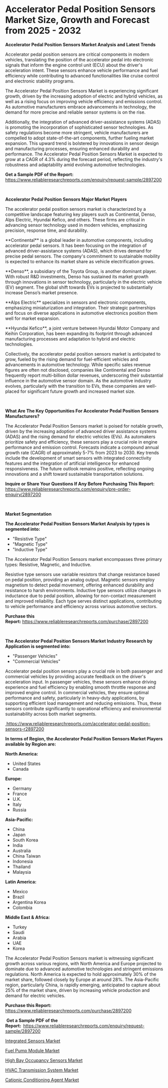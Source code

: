 <p><h1>Accelerator Pedal Position Sensors Market Size, Growth and Forecast from 2025 - 2032</h1></p><p><strong>Accelerator Pedal Position Sensors Market Analysis and Latest Trends</strong></p>
<p><p>Accelerator pedal position sensors are critical components in modern vehicles, translating the position of the accelerator pedal into electronic signals that inform the engine control unit (ECU) about the driver's acceleration intent. These sensors enhance vehicle performance and fuel efficiency while contributing to advanced functionalities like cruise control and electronic stability programs. </p><p>The Accelerator Pedal Position Sensors Market is experiencing significant growth, driven by the increasing adoption of electric and hybrid vehicles, as well as a rising focus on improving vehicle efficiency and emissions control. As automotive manufacturers embrace advancements in technology, the demand for more precise and reliable sensor systems is on the rise. </p><p>Additionally, the integration of advanced driver-assistance systems (ADAS) is promoting the incorporation of sophisticated sensor technologies. As safety regulations become more stringent, vehicle manufacturers are compelled to adopt state-of-the-art components, further fueling market expansion. This upward trend is bolstered by innovations in sensor design and manufacturing processes, ensuring enhanced durability and performance. The Accelerator Pedal Position Sensors Market is expected to grow at a CAGR of 4.3% during the forecast period, reflecting the industry's robustness and adaptability amid evolving automotive technologies.</p></p>
<p><strong>Get a Sample PDF of the Report:&nbsp;</strong> <a href="https://www.reliableresearchreports.com/enquiry/request-sample/2897200?utm_campaign=114&utm_medium=2&utm_source=Github&utm_content=ia&utm_term=15032025&utm_id=accelerator-pedal-position-sensors">https://www.reliableresearchreports.com/enquiry/request-sample/2897200</a></p>
<p>&nbsp;</p>
<p><strong>Accelerator Pedal Position Sensors Major Market Players</strong></p>
<p><p>The accelerator pedal position sensors market is characterized by a competitive landscape featuring key players such as Continental, Denso, Alps Electric, Hyundai Kefico, and others. These firms are critical in advancing sensor technology used in modern vehicles, emphasizing precision, response time, and durability.</p><p>**Continental** is a global leader in automotive components, including accelerator pedal sensors. It has been focusing on the integration of advanced driver-assistance systems (ADAS), which drives demand for precise pedal sensors. The company's commitment to sustainable mobility is expected to enhance its market share as vehicle electrification grows.</p><p>**Denso**, a subsidiary of the Toyota Group, is another dominant player. With robust R&D investments, Denso has sustained its market growth through innovations in sensor technology, particularly in the electric vehicle (EV) segment. The global shift towards EVs is projected to substantially increase Denso’s market presence.</p><p>**Alps Electric** specializes in sensors and electronic components, emphasizing miniaturization and integration. Their strategic partnerships and focus on diverse applications in automotive electronics position them well for market expansion. </p><p>**Hyundai Kefico**, a joint venture between Hyundai Motor Company and Keihin Corporation, has been expanding its footprint through advanced manufacturing processes and adaptation to hybrid and electric technologies. </p><p>Collectively, the accelerator pedal position sensors market is anticipated to grow, fueled by the rising demand for fuel-efficient vehicles and advancements in automotive technology. While specific sales revenue figures are often not disclosed, companies like Continental and Denso frequently report multi-billion dollar revenues, underscoring their substantial influence in the automotive sensor domain. As the automotive industry evolves, particularly with the transition to EVs, these companies are well-placed for significant future growth and increased market size.</p></p>
<p>&nbsp;</p>
<p><strong>What Are The Key Opportunities For Accelerator Pedal Position Sensors Manufacturers?</strong></p>
<p><p>The Accelerator Pedal Position Sensors market is poised for notable growth, driven by the increasing adoption of advanced driver assistance systems (ADAS) and the rising demand for electric vehicles (EVs). As automakers prioritize safety and efficiency, these sensors play a crucial role in engine performance and emission control. Forecasts indicate a compound annual growth rate (CAGR) of approximately 5-7% from 2023 to 2030. Key trends include the development of smart sensors with integrated connectivity features and the integration of artificial intelligence for enhanced responsiveness. The future outlook remains positive, reflecting ongoing innovations and a shift toward sustainable transportation solutions.</p></p>
<p><strong>Inquire or Share Your Questions If Any Before Purchasing This Report:</strong> <a href="https://www.reliableresearchreports.com/enquiry/pre-order-enquiry/2897200?utm_campaign=114&utm_medium=2&utm_source=Github&utm_content=ia&utm_term=15032025&utm_id=accelerator-pedal-position-sensors">https://www.reliableresearchreports.com/enquiry/pre-order-enquiry/2897200</a></p>
<p>&nbsp;</p>
<p><strong>Market Segmentation</strong></p>
<p><strong>The Accelerator Pedal Position Sensors Market Analysis by types is segmented into:</strong></p>
<p><ul><li>"Resistive Type"</li><li>"Magnetic Type"</li><li>"Inductive Type"</li></ul></p>
<p><p>The Accelerator Pedal Position Sensors market encompasses three primary types: Resistive, Magnetic, and Inductive. </p><p>Resistive type sensors use variable resistors that change resistance based on pedal position, providing an analog output. Magnetic sensors employ magnetism to detect pedal movement, offering enhanced durability and resistance to harsh environments. Inductive type sensors utilize changes in inductance due to pedal position, allowing for non-contact measurement and improved reliability. Each type serves distinct applications, contributing to vehicle performance and efficiency across various automotive sectors.</p></p>
<p><strong>Purchase this Report:&nbsp;</strong><a href="https://www.reliableresearchreports.com/purchase/2897200?utm_campaign=114&utm_medium=2&utm_source=Github&utm_content=ia&utm_term=15032025&utm_id=accelerator-pedal-position-sensors">https://www.reliableresearchreports.com/purchase/2897200</a></p>
<p>&nbsp;</p>
<p><strong>The Accelerator Pedal Position Sensors Market Industry Research by Application is segmented into:</strong></p>
<p><ul><li>"Passenger Vehicles"</li><li>"Commercial Vehicles"</li></ul></p>
<p><p>Accelerator pedal position sensors play a crucial role in both passenger and commercial vehicles by providing accurate feedback on the driver's acceleration input. In passenger vehicles, these sensors enhance driving experience and fuel efficiency by enabling smooth throttle response and improved engine control. In commercial vehicles, they ensure optimal performance and safety, particularly in heavy-duty applications, by supporting efficient load management and reducing emissions. Thus, these sensors contribute significantly to operational efficiency and environmental sustainability across both market segments.</p></p>
<p><a href="https://www.reliableresearchreports.com/accelerator-pedal-position-sensors-r2897200?utm_campaign=114&utm_medium=2&utm_source=Github&utm_content=ia&utm_term=15032025&utm_id=accelerator-pedal-position-sensors">&nbsp;https://www.reliableresearchreports.com/accelerator-pedal-position-sensors-r2897200</a></p>
<p><strong>In terms of Region, the Accelerator Pedal Position Sensors Market Players available by Region are:</strong></p>
<p>
    <p> <strong> North America: </strong>
        <ul>
            <li>United States</li>
            <li>Canada</li>
        </ul>
        </p> 
    <p> <strong> Europe: </strong>
        <ul>
            <li>Germany</li>
            <li>France</li>
            <li>U.K.</li>
            <li>Italy</li>
            <li>Russia</li>
        </ul>
        </p> 
    <p> <strong> Asia-Pacific: </strong>
        <ul>
            <li>China</li>
            <li>Japan</li>
            <li>South Korea</li>
            <li>India</li>
            <li>Australia</li>
            <li>China Taiwan</li>
            <li>Indonesia</li>
            <li>Thailand</li>
            <li>Malaysia</li>
        </ul>
        </p> 
    <p> <strong> Latin America: </strong>
        <ul>
            <li>Mexico</li>
            <li>Brazil</li>
            <li>Argentina Korea</li>
            <li>Colombia</li>
        </ul>
        </p> 
    <p> <strong> Middle East & Africa: </strong>
        <ul>
            <li>Turkey</li>
            <li>Saudi</li>
            <li>Arabia</li>
            <li>UAE</li>
            <li>Korea</li>
        </ul>
    </p>
    </p>
<p><p>The Accelerator Pedal Position Sensors market is witnessing significant growth across various regions, with North America and Europe projected to dominate due to advanced automotive technologies and stringent emissions regulations. North America is expected to hold approximately 30% of the market share, followed closely by Europe at around 28%. The Asia-Pacific region, particularly China, is rapidly emerging, anticipated to capture about 25% of the market share, driven by increasing vehicle production and demand for electric vehicles.</p></p>
<p><strong>Purchase this Report: </strong><a href="https://www.reliableresearchreports.com/purchase/2897200?utm_campaign=114&utm_medium=2&utm_source=Github&utm_content=ia&utm_term=15032025&utm_id=accelerator-pedal-position-sensors">https://www.reliableresearchreports.com/purchase/2897200</a></p>
<p>&nbsp;<strong>Get a Sample PDF of the Report:&nbsp;&nbsp;</strong><a href="https://www.reliableresearchreports.com/enquiry/request-sample/2897200?utm_campaign=114&utm_medium=2&utm_source=Github&utm_content=ia&utm_term=15032025&utm_id=accelerator-pedal-position-sensors">https://www.reliableresearchreports.com/enquiry/request-sample/2897200</a></p>
<p><strong></strong></p>
<p><p><a href="https://github.com/boccalyver5k/Market-Research-Report-List-1/blob/main/integrated-sensors-market.md?utm_campaign=114&utm_medium=2&utm_source=Github&utm_content=ia&utm_term=15032025&utm_id=accelerator-pedal-position-sensors">Integrated Sensors Market</a></p><p><a href="https://github.com/jhoonatsev/Market-Research-Report-List-1/blob/main/fuel-pump-module-market.md?utm_campaign=114&utm_medium=2&utm_source=Github&utm_content=ia&utm_term=15032025&utm_id=accelerator-pedal-position-sensors">Fuel Pump Module Market</a></p><p><a href="https://github.com/hamremunazm4/Market-Research-Report-List-1/blob/main/high-bay-occupancy-sensors-market.md?utm_campaign=114&utm_medium=2&utm_source=Github&utm_content=ia&utm_term=15032025&utm_id=accelerator-pedal-position-sensors">High Bay Occupancy Sensors Market</a></p><p><a href="https://github.com/godutetraeva/Market-Research-Report-List-1/blob/main/hvac-transmission-system-market.md?utm_campaign=114&utm_medium=2&utm_source=Github&utm_content=ia&utm_term=15032025&utm_id=accelerator-pedal-position-sensors">HVAC Transmission System Market</a></p><p><a href="https://github.com/kirstejuvet/Market-Research-Report-List-1/blob/main/cationic-conditioning-agent-market.md?utm_campaign=114&utm_medium=2&utm_source=Github&utm_content=ia&utm_term=15032025&utm_id=accelerator-pedal-position-sensors">Cationic Conditioning Agent Market</a></p></p>